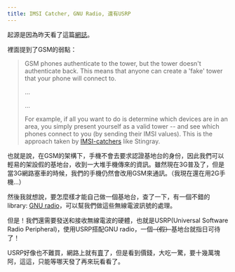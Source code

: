 ```yaml
---
title: IMSI Catcher, GNU Radio, 還有USRP
---
```


起源是因為昨天看了這篇[網誌](http://blog.cryptographyengineering.com/2013/05/a-few-thoughts-on-cellular-encryption.html)。

裡面提到了GSM的弱點：

> GSM phones authenticate to the tower, but the tower doesn't authenticate back. This means that anyone can create a 'fake' tower that your phone will connect to.
> 
> ... 
> 
> ...
> 
> For example, if all you want to do is determine which devices are in an area, you simply present yourself as a valid tower -- and see which phones connect to you (by sending their IMSI values). This is the approach taken by [IMSI-catchers](http://en.wikipedia.org/wiki/IMSI-catcher) like Stingray.

也就是說，在GSM的架構下，手機不會去要求認證基地台的身份，因此我們可以輕易的架設假的基地台，收到一大堆手機傳來的資訊。雖然現在3G普及了，但是當3G網路塞車的時候，我們的手機仍然會改用GSM來通訊。（我現在還在用2G手機...）

然後我就想說，要怎麼樣才能自己做一個基地台，查了一下，有一個不錯的library: [GNU radio](http://gnuradio.org/redmine/projects/gnuradio/wiki)，可以幫我們做這些無線電波訊號的處理。

但是！我們還需要發送和接收無線電波的硬體，也就是USRP(Universal Software Radio Peripheral)，使用USRP搭配GNU radio，一個<s>（假）</s>基地台就指日可待了！

USRP好像也不難買，網路上就有[賣](http://www.ni.com/usrp/zht/)了，但是看到價錢，大吃一驚，要十幾萬塊阿，這這，只能等哪天發了再來玩看看了。
